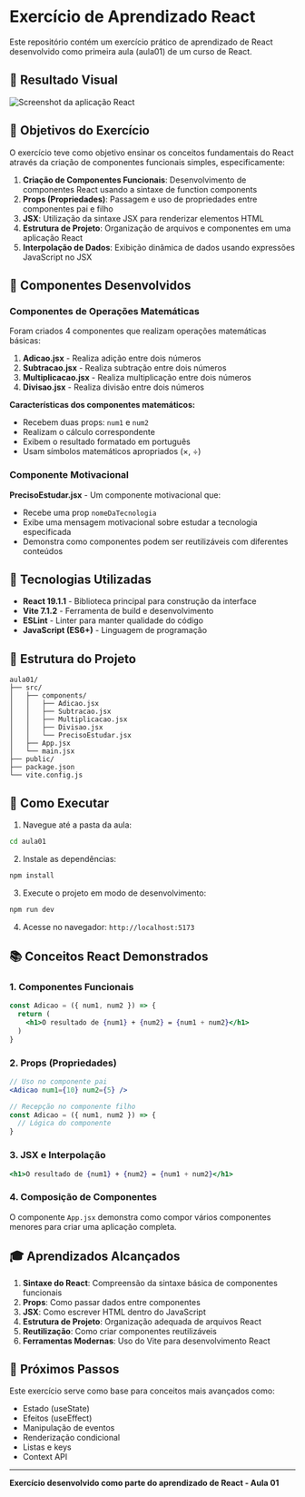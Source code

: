 # Exercício de Aprendizado React

Este repositório contém um exercício prático de aprendizado de React desenvolvido como primeira aula (aula01) de um curso de React.

## 📸 Resultado Visual

![Screenshot da aplicação React](https://github.com/user-attachments/assets/a8bb7054-3e86-4000-949e-9879a536c2f1)

## 🎯 Objetivos do Exercício

O exercício teve como objetivo ensinar os conceitos fundamentais do React através da criação de componentes funcionais simples, especificamente:

1. **Criação de Componentes Funcionais**: Desenvolvimento de componentes React usando a sintaxe de function components
2. **Props (Propriedades)**: Passagem e uso de propriedades entre componentes pai e filho
3. **JSX**: Utilização da sintaxe JSX para renderizar elementos HTML
4. **Estrutura de Projeto**: Organização de arquivos e componentes em uma aplicação React
5. **Interpolação de Dados**: Exibição dinâmica de dados usando expressões JavaScript no JSX

## 🧮 Componentes Desenvolvidos

### Componentes de Operações Matemáticas
Foram criados 4 componentes que realizam operações matemáticas básicas:

1. **Adicao.jsx** - Realiza adição entre dois números
2. **Subtracao.jsx** - Realiza subtração entre dois números
3. **Multiplicacao.jsx** - Realiza multiplicação entre dois números
4. **Divisao.jsx** - Realiza divisão entre dois números

**Características dos componentes matemáticos:**
- Recebem duas props: `num1` e `num2`
- Realizam o cálculo correspondente
- Exibem o resultado formatado em português
- Usam símbolos matemáticos apropriados (×, ÷)

### Componente Motivacional
**PrecisoEstudar.jsx** - Um componente motivacional que:
- Recebe uma prop `nomeDaTecnologia`
- Exibe uma mensagem motivacional sobre estudar a tecnologia especificada
- Demonstra como componentes podem ser reutilizáveis com diferentes conteúdos

## 🚀 Tecnologias Utilizadas

- **React 19.1.1** - Biblioteca principal para construção da interface
- **Vite 7.1.2** - Ferramenta de build e desenvolvimento
- **ESLint** - Linter para manter qualidade do código
- **JavaScript (ES6+)** - Linguagem de programação

## 📁 Estrutura do Projeto

```
aula01/
├── src/
│   ├── components/
│   │   ├── Adicao.jsx
│   │   ├── Subtracao.jsx
│   │   ├── Multiplicacao.jsx
│   │   ├── Divisao.jsx
│   │   └── PrecisoEstudar.jsx
│   ├── App.jsx
│   └── main.jsx
├── public/
├── package.json
└── vite.config.js
```

## 🔧 Como Executar

1. Navegue até a pasta da aula:
```bash
cd aula01
```

2. Instale as dependências:
```bash
npm install
```

3. Execute o projeto em modo de desenvolvimento:
```bash
npm run dev
```

4. Acesse no navegador: `http://localhost:5173`

## 📚 Conceitos React Demonstrados

### 1. Componentes Funcionais
```jsx
const Adicao = ({ num1, num2 }) => {
  return (
    <h1>O resultado de {num1} + {num2} = {num1 + num2}</h1>
  )
}
```

### 2. Props (Propriedades)
```jsx
// Uso no componente pai
<Adicao num1={10} num2={5} />

// Recepção no componente filho
const Adicao = ({ num1, num2 }) => {
  // Lógica do componente
}
```

### 3. JSX e Interpolação
```jsx
<h1>O resultado de {num1} + {num2} = {num1 + num2}</h1>
```

### 4. Composição de Componentes
O componente `App.jsx` demonstra como compor vários componentes menores para criar uma aplicação completa.

## 🎓 Aprendizados Alcançados

1. **Sintaxe do React**: Compreensão da sintaxe básica de componentes funcionais
2. **Props**: Como passar dados entre componentes
3. **JSX**: Como escrever HTML dentro do JavaScript
4. **Estrutura de Projeto**: Organização adequada de arquivos React
5. **Reutilização**: Como criar componentes reutilizáveis
6. **Ferramentas Modernas**: Uso do Vite para desenvolvimento React

## 🔄 Próximos Passos

Este exercício serve como base para conceitos mais avançados como:
- Estado (useState)
- Efeitos (useEffect)
- Manipulação de eventos
- Renderização condicional
- Listas e keys
- Context API

---

**Exercício desenvolvido como parte do aprendizado de React - Aula 01**